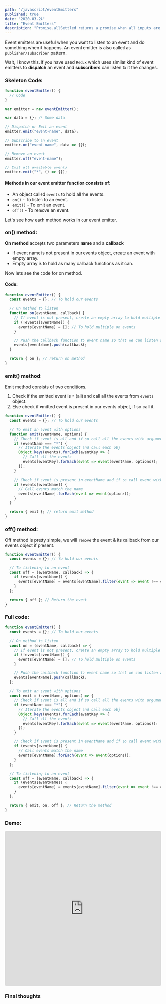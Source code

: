 ```yaml
---
path: "/javascript/eventEmitters"
published: true
date: "2020-03-24"
title: "Event Emitters"
description: "Promise.allSettled returns a promise when all inputs are settled that is either fulfilled or rejected."
---
```


Event emitters are useful when you want to listen to an event and do something when it happens. An event emitter is also called as `publisher/subscriber` pattern.

Wait, I know this. If you have used `Redux` which uses similar kind of event emitters to **dispatch** an event and **subscribers** can listen to it the changes.

### Skeleton Code:

```js
function eventEmitter() {
  // Code
}

var emitter = new eventEmitter();

var data = {}; // Some data

// Dispatch or Emit an event
emitter.emit("event-name", data);

// Subscribe to an event
emitter.on("event-name", data => {});

// Remove an event
emitter.off("event-name");

// Emit all available events
emitter.emit("*", () => {});
```

#### Methods in our event emitter function consists of:

- An object called `events` to hold all the events.
- `on()` - To listen to an event.
- `emit()` - To emit an event.
- `off()` - To remove an event.

Let's see how each method works in our event emitter.

### on() method:

**On method** accepts two parameters **name** and a **callback**.

- If event name is not present in our events object, create an event with empty array.
- Empty array is to hold as many callback functions as it can.

Now lets see the code for on method.

#### Code:

```js
function eventEmitter() {
  const events = {}; // To hold our events

  // On method to listen
  function on(eventName, callback) {
    // If event is not present, create an empty array to hold multiple events
    if (!events[eventName]) {
      events[eventName] = []; // To hold multiple on events
    }

    // Push the callback function to event name so that we can listen as many time as we want.
    events[eventName].push(callback);
  }

  return { on }; // return on method
}
```

### emit() method:

Emit method consists of two conditions.

1. Check if the emitted event is `*` (all) and call all the events from `events` object.
1. Else check if emitted event is present in our events object, if so call it.

```js
function eventEmitter() {
  const events = {}; // To hold our events

  // To emit an event with options
  function emit(eventName, options) {
    // Check if event is all and if so call all the events with arguments
    if (eventName === "*") {
      // Iterate the events object and call each obj
      Object.keys(events).forEach(eventKey => {
        // Call all the events
        events[eventKey].forEach(event => event(eventName, options));
      });
    }

    // Check if event is present in eventName and if so call event with arguments
    if (events[eventName]) {
      // Call events match the name
      events[eventName].forEach(event => event(options));
    }
  }

  return { emit }; // return emit method
}
```

### off() method:

Off method is pretty simple, we will `remove` the event & its callback from our events object if present.

```js
function eventEmitter() {
  const events = {}; // To hold our events

  // To listening to an event
  const off = (eventName, callback) => {
    if (events[eventName]) {
      events[eventName] = events[eventName].filter(event => event !== callback);
    }
  };

  return { off }; // Return the event
}
```

### Full code:

```js
function eventEmitter() {
  const events = {}; // To hold our events

  // On method to listen
  const on = (eventName, callback) => {
    // If event is not present, create an empty array to hold multiple events
    if (!events[eventName]) {
      events[eventName] = []; // To hold multiple on events
    }

    // Push the callback function to event name so that we can listen as many time as we want.
    events[eventName].push(callback);
  };

  // To emit an event with options
  const emit = (eventName, options) => {
    // Check if event is all and if so call all the events with arguments
    if (eventName === "*") {
      // Iterate the events object and call each obj
      Object.keys(events).forEach(eventKey => {
        // Call all the events
        events[eventKey].forEach(event => event(eventName, options));
      });
    }

    // Check if event is present in eventName and if so call event with arguments
    if (events[eventName]) {
      // Call events match the name
      events[eventName].forEach(event => event(options));
    }
  };

  // To listening to an event
  const off = (eventName, callback) => {
    if (events[eventName]) {
      events[eventName] = events[eventName].filter(event => event !== callback);
    }
  };

  return { emit, on, off }; // Return the method
}
```

### Demo:

<iframe
     src="https://codesandbox.io/embed/confident-moser-7vc1w?autoresize=1&expanddevtools=1&fontsize=14&hidenavigation=1&theme=dark"
     style="width:100%; height:500px; border:0; border-radius: 4px; overflow:hidden;"
     title="Event Emitters"
     allow="geolocation; microphone; camera; midi; vr; accelerometer; gyroscope; payment; ambient-light-sensor; encrypted-media; usb"
     sandbox="allow-modals allow-forms allow-popups allow-scripts allow-same-origin"
   ></iframe>

### Final thoughts
